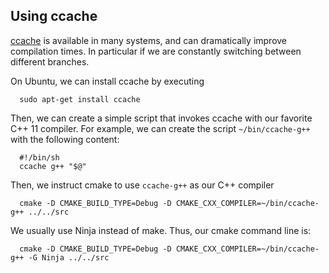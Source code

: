 Using ccache
------------

[ccache](http://ccache.samba.org/manual.html) is available in many
systems, and can dramatically improve compilation times. In particular
if we are constantly switching between different branches.

On Ubuntu, we can install ccache by executing

      sudo apt-get install ccache

Then, we can create a simple script that invokes ccache with our
favorite C++ 11 compiler. For example, we can create the script
`~/bin/ccache-g++` with the following content:

      #!/bin/sh
      ccache g++ "$@"

Then, we instruct cmake to use `ccache-g++` as our C++ compiler

      cmake -D CMAKE_BUILD_TYPE=Debug -D CMAKE_CXX_COMPILER=~/bin/ccache-g++ ../../src

We usually use Ninja instead of make. Thus, our cmake command
line is:

      cmake -D CMAKE_BUILD_TYPE=Debug -D CMAKE_CXX_COMPILER=~/bin/ccache-g++ -G Ninja ../../src
